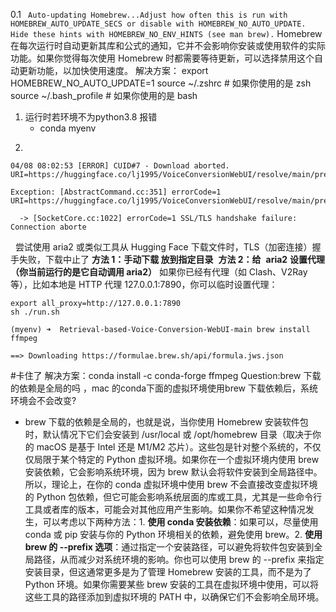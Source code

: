 0.1  ``` Auto-updating Homebrew...Adjust how often this is run with HOMEBREW_AUTO_UPDATE_SECS or disable with HOMEBREW_NO_AUTO_UPDATE. Hide these hints with HOMEBREW_NO_ENV_HINTS (see man brew).```
Homebrew 在每次运行时自动更新其库和公式的通知，它并不会影响你安装或使用软件的实际功能。如果你觉得每次使用 Homebrew 时都需要等待更新，可以选择禁用这个自动更新功能，以加快使用速度。
解决方案：
export HOMEBREW_NO_AUTO_UPDATE=1
source ~/.zshrc  # 如果你使用的是 zsh
source ~/.bash_profile  # 如果你使用的是 bash
1. 运行时若环境不为python3.8 报错
	- conda myenv
2.  ```
```
04/08 08:02:53 [ERROR] CUID#7 - Download aborted. URI=https://huggingface.co/lj1995/VoiceConversionWebUI/resolve/main/pretrained/D32k.pth

Exception: [AbstractCommand.cc:351] errorCode=1 URI=https://huggingface.co/lj1995/VoiceConversionWebUI/resolve/main/pretrained/D32k.pth

  -> [SocketCore.cc:1022] errorCode=1 SSL/TLS handshake failure: Connection aborte
 ```
  尝试使用 aria2 或类似工具从 Hugging Face 下载文件时，TLS（加密连接）握手失败，下载中止了
 **方法 1：手动下载 放到指定目录**
 **方法 2：给**  **aria2** **设置代理（你当前运行的是它自动调用 aria2）**
如果你已经有代理（如 Clash、V2Ray 等），比如本地是 HTTP 代理 127.0.0.1:7890，你可以临时设置代理：
```
export all_proxy=http://127.0.0.1:7890
sh ./run.sh
```

```
(myenv) ➜  Retrieval-based-Voice-Conversion-WebUI-main brew install ffmpeg

==> Downloading https://formulae.brew.sh/api/formula.jws.json
```
#卡住了
解决方案：conda install -c conda-forge ffmpeg
 Question:brew 下载的依赖是全局的吗 ，mac 的conda下面的虚拟环境使用brew 下载依赖后，系统环境会不会改变?
- brew 下载的依赖是全局的，也就是说，当你使用 Homebrew 安装软件包时，默认情况下它们会安装到 /usr/local 或 /opt/homebrew 目录（取决于你的 macOS 是基于 Intel 还是 M1/M2 芯片）。这些包是针对整个系统的，不仅仅局限于某个特定的 Python 虚拟环境。如果你在一个虚拟环境内使用 brew 安装依赖，它会影响系统环境，因为 brew 默认会将软件安装到全局路径中。所以，理论上，在你的 conda 虚拟环境中使用 brew 不会直接改变虚拟环境的 Python 包依赖，但它可能会影响系统层面的库或工具，尤其是一些命令行工具或者库的版本，可能会对其他应用产生影响。如果你不希望这种情况发生，可以考虑以下两种方法：1. **使用 conda 安装依赖**：如果可以，尽量使用 conda 或 pip 安装与你的 Python 环境相关的依赖，避免使用 brew。2. **使用 brew 的 --prefix 选项**：通过指定一个安装路径，可以避免将软件包安装到全局路径，从而减少对系统环境的影响。你也可以使用 brew 的 --prefix 来指定安装目录，但这通常更多是为了管理 Homebrew 安装的工具，而不是为了 Python 环境。如果你需要某些 brew 安装的工具在虚拟环境中使用，可以将这些工具的路径添加到虚拟环境的 PATH 中，以确保它们不会影响全局环境。